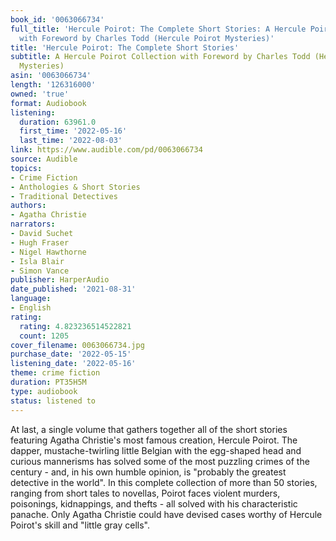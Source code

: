 ```yaml
---
book_id: '0063066734'
full_title: 'Hercule Poirot: The Complete Short Stories: A Hercule Poirot Collection
  with Foreword by Charles Todd (Hercule Poirot Mysteries)'
title: 'Hercule Poirot: The Complete Short Stories'
subtitle: A Hercule Poirot Collection with Foreword by Charles Todd (Hercule Poirot
  Mysteries)
asin: '0063066734'
length: '126316000'
owned: 'true'
format: Audiobook
listening:
  duration: 63961.0
  first_time: '2022-05-16'
  last_time: '2022-08-03'
link: https://www.audible.com/pd/0063066734
source: Audible
topics:
- Crime Fiction
- Anthologies & Short Stories
- Traditional Detectives
authors:
- Agatha Christie
narrators:
- David Suchet
- Hugh Fraser
- Nigel Hawthorne
- Isla Blair
- Simon Vance
publisher: HarperAudio
date_published: '2021-08-31'
language:
- English
rating:
  rating: 4.823236514522821
  count: 1205
cover_filename: 0063066734.jpg
purchase_date: '2022-05-15'
listening_date: '2022-05-16'
theme: crime fiction
duration: PT35H5M
type: audiobook
status: listened to
---
```

At last, a single volume that gathers together all of the short stories featuring Agatha Christie's most famous creation, Hercule Poirot.
The dapper, mustache-twirling little Belgian with the egg-shaped head and curious mannerisms has solved some of the most puzzling crimes of the century - and, in his own humble opinion, is "probably the greatest detective in the world".
In this complete collection of more than 50 stories, ranging from short tales to novellas, Poirot faces violent murders, poisonings, kidnappings, and thefts - all solved with his characteristic panache. Only Agatha Christie could have devised cases worthy of Hercule Poirot's skill and "little gray cells".
